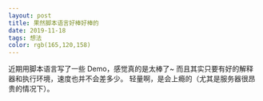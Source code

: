 ```yaml
---
layout: post
title: 果然脚本语言好棒好棒的
date: 2019-11-18
tags: 想法
color: rgb(165,120,158)
---
```


近期用脚本语言写了一些 Demo，感觉真的是太棒了~
而且其实只要有好的解释器和执行环境，速度也并不会差多少。
轻量啊，是会上瘾的（尤其是服务器很昂贵的情况下）。